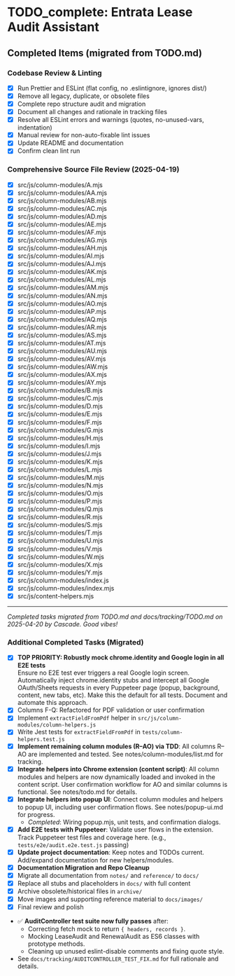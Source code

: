 # TODO_complete: Entrata Lease Audit Assistant

## Completed Items (migrated from TODO.md)

### Codebase Review & Linting

- [x] Run Prettier and ESLint (flat config, no .eslintignore, ignores dist/)
- [x] Remove all legacy, duplicate, or obsolete files
- [x] Complete repo structure audit and migration
- [x] Document all changes and rationale in tracking files
- [x] Resolve all ESLint errors and warnings (quotes, no-unused-vars, indentation)
- [x] Manual review for non-auto-fixable lint issues
- [x] Update README and documentation
- [x] Confirm clean lint run

### Comprehensive Source File Review (2025-04-19)

- [x] src/js/column-modules/A.mjs
- [x] src/js/column-modules/AA.mjs
- [x] src/js/column-modules/AB.mjs
- [x] src/js/column-modules/AC.mjs
- [x] src/js/column-modules/AD.mjs
- [x] src/js/column-modules/AE.mjs
- [x] src/js/column-modules/AF.mjs
- [x] src/js/column-modules/AG.mjs
- [x] src/js/column-modules/AH.mjs
- [x] src/js/column-modules/AI.mjs
- [x] src/js/column-modules/AJ.mjs
- [x] src/js/column-modules/AK.mjs
- [x] src/js/column-modules/AL.mjs
- [x] src/js/column-modules/AM.mjs
- [x] src/js/column-modules/AN.mjs
- [x] src/js/column-modules/AO.mjs
- [x] src/js/column-modules/AP.mjs
- [x] src/js/column-modules/AQ.mjs
- [x] src/js/column-modules/AR.mjs
- [x] src/js/column-modules/AS.mjs
- [x] src/js/column-modules/AT.mjs
- [x] src/js/column-modules/AU.mjs
- [x] src/js/column-modules/AV.mjs
- [x] src/js/column-modules/AW.mjs
- [x] src/js/column-modules/AX.mjs
- [x] src/js/column-modules/AY.mjs
- [x] src/js/column-modules/B.mjs
- [x] src/js/column-modules/C.mjs
- [x] src/js/column-modules/D.mjs
- [x] src/js/column-modules/E.mjs
- [x] src/js/column-modules/F.mjs
- [x] src/js/column-modules/G.mjs
- [x] src/js/column-modules/H.mjs
- [x] src/js/column-modules/I.mjs
- [x] src/js/column-modules/J.mjs
- [x] src/js/column-modules/K.mjs
- [x] src/js/column-modules/L.mjs
- [x] src/js/column-modules/M.mjs
- [x] src/js/column-modules/N.mjs
- [x] src/js/column-modules/O.mjs
- [x] src/js/column-modules/P.mjs
- [x] src/js/column-modules/Q.mjs
- [x] src/js/column-modules/R.mjs
- [x] src/js/column-modules/S.mjs
- [x] src/js/column-modules/T.mjs
- [x] src/js/column-modules/U.mjs
- [x] src/js/column-modules/V.mjs
- [x] src/js/column-modules/W.mjs
- [x] src/js/column-modules/X.mjs
- [x] src/js/column-modules/Y.mjs
- [x] src/js/column-modules/index.js
- [x] src/js/column-modules/index.mjs
- [x] src/js/content-helpers.mjs

---

_Completed tasks migrated from TODO.md and docs/tracking/TODO.md on 2025-04-20 by Cascade. Good vibes!_

### Additional Completed Tasks (Migrated)

- [x] **TOP PRIORITY: Robustly mock chrome.identity and Google login in all E2E tests**  
       Ensure no E2E test ever triggers a real Google login screen. Automatically inject chrome.identity stubs and intercept all Google OAuth/Sheets requests in every Puppeteer page (popup, background, content, new tabs, etc). Make this the default for all tests. Document and automate this approach.
- [x] Columns F-Q: Refactored for PDF validation or user confirmation
- [x] Implement `extractFieldFromPdf` helper in `src/js/column-modules/column-helpers.js`
- [x] Write Jest tests for `extractFieldFromPdf` in `tests/column-helpers.test.js`
- [x] **Implement remaining column modules (R–AO) via TDD**: All columns R–AO are implemented and tested. See notes/column-modules/list.md for tracking.
- [x] **Integrate helpers into Chrome extension (content script)**: All column modules and helpers are now dynamically loaded and invoked in the content script. User confirmation workflow for AO and similar columns is functional. See notes/todo.md for details.
- [x] **Integrate helpers into popup UI**: Connect column modules and helpers to popup UI, including user confirmation flows. See notes/popup-ui.md for progress.
  - _Completed_: Wiring popup.mjs, unit tests, and confirmation dialogs.
- [x] **Add E2E tests with Puppeteer**: Validate user flows in the extension. Track Puppeteer test files and coverage here. (e.g., `tests/e2e/audit.e2e.test.js` passing)
- [x] **Update project documentation**: Keep notes and TODOs current. Add/expand documentation for new helpers/modules.
- [x] **Documentation Migration and Repo Cleanup**
- [x] Migrate all documentation from `notes/` and `reference/` to `docs/`
- [x] Replace all stubs and placeholders in `docs/` with full content
- [x] Archive obsolete/historical files in `archive/`
- [x] Move images and supporting reference material to `docs/images/`
- [x] Final review and polish

- ✅ **AuditController test suite now fully passes** after:
  - Correcting fetch mock to return `{ headers, records }`.
  - Mocking LeaseAudit and RenewalAudit as ES6 classes with prototype methods.
  - Cleaning up unused eslint-disable comments and fixing quote style.
- See `docs/tracking/AUDITCONTROLLER_TEST_FIX.md` for full rationale and details.
